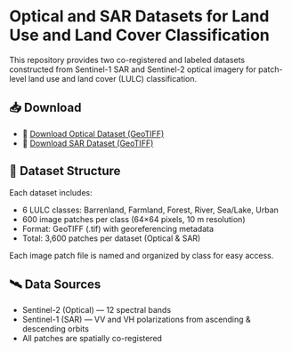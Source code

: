# Optical and SAR  Datasets for Land Use and Land Cover Classification 

This repository provides two co-registered and labeled datasets constructed from Sentinel-1 SAR and Sentinel-2 optical imagery for patch-level land use and land cover (LULC) classification.

## 📥 Download

- 🔗 [Download Optical Dataset (GeoTIFF)](https://drive.google.com/file/d/1BnE_hLPZFzGatTy_Ym_Cuc40NytcMLcz/view?usp=sharing)
- 🔗 [Download SAR Dataset (GeoTIFF)](https://drive.google.com/file/d/1iMjkdQA4_aiO_rdQUBCWB2Blb648yOR7/view?usp=sharing)

## 📂 Dataset Structure

Each dataset includes:
- 6 LULC classes: Barrenland, Farmland, Forest, River, Sea/Lake, Urban
- 600 image patches per class (64×64 pixels, 10 m resolution)
- Format: GeoTIFF (.tif) with georeferencing metadata
- Total: 3,600 patches per dataset (Optical & SAR)

Each image patch file is named and organized by class for easy access.

## 🛰 Data Sources

- Sentinel-2 (Optical) — 12 spectral bands  
- Sentinel-1 (SAR) — VV and VH polarizations from ascending & descending orbits  
- All patches are spatially co-registered
